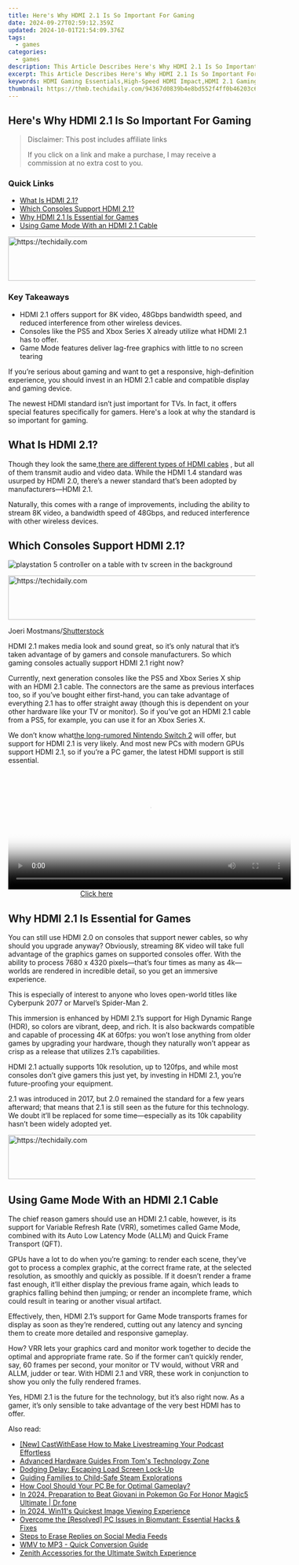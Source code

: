 ```yaml
---
title: Here's Why HDMI 2.1 Is So Important For Gaming
date: 2024-09-27T02:59:12.359Z
updated: 2024-10-01T21:54:09.376Z
tags:
  - games
categories:
  - games
description: This Article Describes Here's Why HDMI 2.1 Is So Important For Gaming
excerpt: This Article Describes Here's Why HDMI 2.1 Is So Important For Gaming
keywords: HDMI Gaming Essentials,High-Speed HDMI Impact,HDMI 2.1 Gaming Benefits,Enhanced Gaming Experience,Future-Proofed Gaming Setups,Next-Gen Console Connectivity,Improved Game Resolutions
thumbnail: https://thmb.techidaily.com/94367d0839b4e8bd552f4ff0b46203c6692aa9dd549da1507965a6ba4039d0e6.png
---
```


## Here's Why HDMI 2.1 Is So Important For Gaming

>  Disclaimer: This post includes affiliate links
>
>  If you click on a link and make a purchase, I may receive a commission at no extra cost to you.
>

### Quick Links

* [What Is HDMI 2.1?](#what-is-hdmi-2-1)
* [Which Consoles Support HDMI 2.1?](#which-consoles-support-hdmi-2-1)
* [Why HDMI 2.1 Is Essential for Games](#why-hdmi-2-1-is-essential-for-games)
* [Using Game Mode With an HDMI 2.1 Cable](#using-game-mode-with-an-hdmi-2-1-cable)

<!-- affiliate ads begin -->
<a href="https://laganoo.pxf.io/c/5597632/1657386/16446" target="_top" id="1657386">
  <img src="//a.impactradius-go.com/display-ad/16446-1657386" border="0" alt="https://techidaily.com" width="728" height="90"/>
</a>
<img height="0" width="0" src="https://laganoo.pxf.io/i/5597632/1657386/16446" style="position:absolute;visibility:hidden;" border="0" />
<!-- affiliate ads end -->

### Key Takeaways

* HDMI 2.1 offers support for 8K video, 48Gbps bandwidth speed, and reduced interference from other wireless devices.
* Consoles like the PS5 and Xbox Series X already utilize what HDMI 2.1 has to offer.
* Game Mode features deliver lag-free graphics with little to no screen tearing

 If you’re serious about gaming and want to get a responsive, high-definition experience, you should invest in an HDMI 2.1 cable and compatible display and gaming device.

 The newest HDMI standard isn’t just important for TVs. In fact, it offers special features specifically for gamers. Here's a look at why the standard is so important for gaming.

## What Is HDMI 2.1?

 Though they look the same,[there are different types of HDMI cables](https://www.makeuseof.com/hdmi-21-vs-20-vs-14/) , but all of them transmit audio and video data. While the HDMI 1.4 standard was usurped by HDMI 2.0, there’s a newer standard that’s been adopted by manufacturers—HDMI 2.1.

 Naturally, this comes with a range of improvements, including the ability to stream 8K video, a bandwidth speed of 48Gbps, and reduced interference with other wireless devices.

## Which Consoles Support HDMI 2.1?

![playstation 5 controller on a table with tv screen in the background](https://static1.makeuseofimages.com/wordpress/wp-content/uploads/2024/02/playstation-5-controller-on-a-table-with-tv-screen-in-the-background.jpg)

<!-- affiliate ads begin -->
<a href="https://unicoeye.pxf.io/c/5597632/2134247/18498" target="_top" id="2134247">
  <img src="//a.impactradius-go.com/display-ad/18498-2134247" border="0" alt="https://techidaily.com" width="728" height="90"/>
</a>
<img height="0" width="0" src="https://unicoeye.pxf.io/i/5597632/2134247/18498" style="position:absolute;visibility:hidden;" border="0" />
<!-- affiliate ads end -->

 Joeri Mostmans/[Shutterstock](https://www.shutterstock.com/image-photo/brecht-belgium-august-14-2022-portrait-2190853055)

 HDMI 2.1 makes media look and sound great, so it’s only natural that it’s taken advantage of by gamers and console manufacturers. So which gaming consoles actually support HDMI 2.1 right now?

 Currently, next generation consoles like the PS5 and Xbox Series X ship with an HDMI 2.1 cable. The connectors are the same as previous interfaces too, so if you’ve bought either first-hand, you can take advantage of everything 2.1 has to offer straight away (though this is dependent on your other hardware like your TV or monitor). So if you've got an HDMI 2.1 cable from a PS5, for example, you can use it for an Xbox Series X.

 We don’t know what[the long-rumored Nintendo Switch 2](https://www.makeuseof.com/nintendo-switch-2-2024-rumors-modern-handheld-gaming/) will offer, but support for HDMI 2.1 is very likely. And most new PCs with modern GPUs support HDMI 2.1, so if you’re a PC gamer, the latest HDMI support is still essential.

<!-- affiliate ads begin -->
<span id="1983472">
					<video width="576" height="240" style="cursor:pointer"
           poster="//a.impactradius-go.com/display-clicktoplayimage/1983472.png"
           onclick="if(!this.playClicked){this.play();this.setAttribute('controls',true);this.playClicked=true;}">
	   <source src="//a.impactradius-go.com/display-ad/22993-1983472">
	   <img src="//a.impactradius-go.com/display-clicktoplayimage/1983472.png" style="border: none; height: 100%; width: 100%; object-fit: contain">
	</video>
	<div style="width:360px;text-align:center"><a href="javascript:window.open(decodeURIComponent('https%3A%2F%2Fhomestyler.sjv.io%2Fc%2F5597632%2F1983472%2F22993'), '_blank');void(0);">Click here</a></div>
</span>
<img height="0" width="0" src="https://imp.pxf.io/i/5597632/1983472/22993" style="position:absolute;visibility:hidden;" border="0" />
<!-- affiliate ads end -->

## Why HDMI 2.1 Is Essential for Games

 You can still use HDMI 2.0 on consoles that support newer cables, so why should you upgrade anyway? Obviously, streaming 8K video will take full advantage of the graphics games on supported consoles offer. With the ability to process 7680 x 4320 pixels—that’s four times as many as 4k—worlds are rendered in incredible detail, so you get an immersive experience.

 This is especially of interest to anyone who loves open-world titles like Cyberpunk 2077 or Marvel’s Spider-Man 2.

 This immersion is enhanced by HDMI 2.1’s support for High Dynamic Range (HDR), so colors are vibrant, deep, and rich. It is also backwards compatible and capable of processing 4K at 60fps: you won’t lose anything from older games by upgrading your hardware, though they naturally won’t appear as crisp as a release that utilizes 2.1’s capabilities.

 HDMI 2.1 actually supports 10k resolution, up to 120fps, and while most consoles don’t give gamers this just yet, by investing in HDMI 2.1, you’re future-proofing your equipment.

 2.1 was introduced in 2017, but 2.0 remained the standard for a few years afterward; that means that 2.1 is still seen as the future for this technology. We doubt it’ll be replaced for some time—especially as its 10k capability hasn’t been widely adopted yet.

<!-- affiliate ads begin -->
<a href="https://imp.i110150.net/c/5597632/798161/11305" target="_top" id="798161">
  <img src="//a.impactradius-go.com/display-ad/11305-798161" border="0" alt="https://techidaily.com" width="728" height="90"/>
</a>
<img height="0" width="0" src="https://imp.i110150.net/i/5597632/798161/11305" style="position:absolute;visibility:hidden;" border="0" />
<!-- affiliate ads end -->

## Using Game Mode With an HDMI 2.1 Cable

 The chief reason gamers should use an HDMI 2.1 cable, however, is its support for Variable Refresh Rate (VRR), sometimes called Game Mode, combined with its Auto Low Latency Mode (ALLM) and Quick Frame Transport (QFT).

 GPUs have a lot to do when you’re gaming: to render each scene, they’ve got to process a complex graphic, at the correct frame rate, at the selected resolution, as smoothly and quickly as possible. If it doesn’t render a frame fast enough, it’ll either display the previous frame again, which leads to graphics falling behind then jumping; or render an incomplete frame, which could result in tearing or another visual artifact.

 Effectively, then, HDMI 2.1’s support for Game Mode transports frames for display as soon as they’re rendered, cutting out any latency and syncing them to create more detailed and responsive gameplay.

 How? VRR lets your graphics card and monitor work together to decide the optimal and appropriate frame rate. So if the former can’t quickly render, say, 60 frames per second, your monitor or TV would, without VRR and ALLM, judder or tear. With HDMI 2.1 and VRR, these work in conjunction to show you only the fully rendered frames.

 Yes, HDMI 2.1 is the future for the technology, but it’s also right now. As a gamer, it’s only sensible to take advantage of the very best HDMI has to offer.

<ins class="adsbygoogle"
     style="display:block"
     data-ad-format="autorelaxed"
     data-ad-client="ca-pub-7571918770474297"
     data-ad-slot="1223367746"></ins>

<ins class="adsbygoogle"
     style="display:block"
     data-ad-client="ca-pub-7571918770474297"
     data-ad-slot="8358498916"
     data-ad-format="auto"
     data-full-width-responsive="true"></ins>

<span class="atpl-alsoreadstyle">Also read:</span>
<div><ul>
<li><a href="https://article-helps.techidaily.com/new-castwithease-how-to-make-livestreaming-your-podcast-effortless/"><u>[New] CastWithEase How to Make Livestreaming Your Podcast Effortless</u></a></li>
<li><a href="https://hardware-help.techidaily.com/advanced-hardware-guides-from-toms-technology-zone/"><u>Advanced Hardware Guides From Tom's Technology Zone</u></a></li>
<li><a href="https://games-able.techidaily.com/dodging-delay-escaping-load-screen-lock-up/"><u>Dodging Delay: Escaping Load Screen Lock-Up</u></a></li>
<li><a href="https://games-able.techidaily.com/guiding-families-to-child-safe-steam-explorations/"><u>Guiding Families to Child-Safe Steam Explorations</u></a></li>
<li><a href="https://games-able.techidaily.com/how-cool-should-your-pc-be-for-optimal-gameplay/"><u>How Cool Should Your PC Be for Optimal Gameplay?</u></a></li>
<li><a href="https://pokemon-go-android.techidaily.com/in-2024-preparation-to-beat-giovani-in-pokemon-go-for-honor-magic5-ultimate-drfone-by-drfone-virtual-android/"><u>In 2024, Preparation to Beat Giovani in Pokemon Go For Honor Magic5 Ultimate | Dr.fone</u></a></li>
<li><a href="https://fox-hovers.techidaily.com/in-2024-win11s-quickest-image-viewing-experience/"><u>In 2024, Win11's Quickest Image Viewing Experience</u></a></li>
<li><a href="https://win-answers.techidaily.com/overcome-the-resolved-pc-issues-in-biomutant-essential-hacks-and-fixes/"><u>Overcome the [Resolved] PC Issues in Biomutant: Essential Hacks & Fixes</u></a></li>
<li><a href="https://facebook.techidaily.com/steps-to-erase-replies-on-social-media-feeds/"><u>Steps to Erase Replies on Social Media Feeds</u></a></li>
<li><a href="https://win11.techidaily.com/wmv-to-mp3-quick-conversion-guide/"><u>WMV to MP3 - Quick Conversion Guide</u></a></li>
<li><a href="https://games-able.techidaily.com/zenith-accessories-for-the-ultimate-switch-experience/"><u>Zenith Accessories for the Ultimate Switch Experience</u></a></li>
</ul></div>

